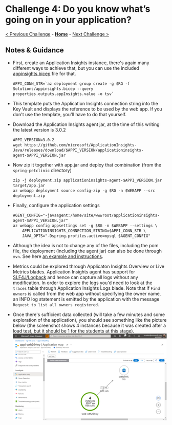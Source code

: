 # Challenge 4: Do you know what’s going on in your application?

[< Previous Challenge](./solution-03.md) - **[Home](./README.md)** - [Next Challenge >](./solution-05.md)

## Notes & Guidance

- First, create an Application Insights instance, there's again many different ways to achieve that, but you can use the included [appinsights.bicep](./Solutions/appinsights.bicep) file for that.

    ```shell
    APPI_CONN_STR=`az deployment group create -g $RG -f Solutions/appinsights.bicep --query properties.outputs.appInsights.value -o tsv`
    ```

- This template puts the Application Insights connection string into the Key Vault and displays the reference to be used by the web app. If you don't use the template, you'll have to do that yourself.
- Download the Application Insights agent jar, at the time of this writing the latest version is 3.0.2

    ```shell
    APPI_VERSION=3.0.2
    wget https://github.com/microsoft/ApplicationInsights-Java/releases/download/$APPI_VERSION/applicationinsights-agent-$APPI_VERSION.jar
    ```

- Now zip it together with app.jar and deploy that combination (from the `spring-petclinic` directory)

    ```shell
    zip -j deployment.zip applicationinsights-agent-$APPI_VERSION.jar target/app.jar
    az webapp deployment source config-zip -g $RG -n $WEBAPP --src deployment.zip
    ```

- Finally, configure the application settings

    ```shell
    AGENT_CONFIG="-javaagent:/home/site/wwwroot/applicationinsights-agent-$APPI_VERSION.jar"
    az webapp config appsettings set -g $RG -n $WEBAPP --settings \
        APPLICATIONINSIGHTS_CONNECTION_STRING=$APPI_CONN_STR \
        JAVA_OPTS="-Dspring.profiles.active=mysql $AGENT_CONFIG"    
    ```

- Although the idea is not to change any of the files, including the pom file, the deployment (including the agent jar) can also be done through `mvn`. See here [an example and instructions](https://github.com/meken/app-services-app-insights-java).
- Metrics could be explored through Applicaton Insights Overview or Live Metrics blades. Application Insights agent has support for [SLF4J/Logback](https://logback.qos.ch) and hence can capture all logs without any modification. In order to explore the logs you'd need to look at the `traces` table through Application Insights Logs blade. Note that if `Find owners` is called from the web app without specifying the owner name, an INFO log statement is emitted by the application with the message `Request to list all owners registered`.
- Once there's sufficient data collected (will take a few minutes and some exploration of the application), you should see something like the picture below (the screenshot shows 4 instances because it was created after a load test, but it should be 1 for the students at this stage).
    ![Application Map](./images/application-map.png)
